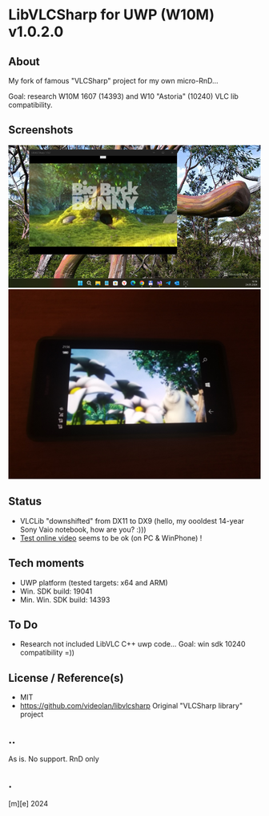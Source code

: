 # LibVLCSharp for UWP (W10M) v1.0.2.0

## About
My fork of famous "VLCSharp" project for my own micro-RnD...

Goal: research W10M 1607 (14393) and W10 "Astoria" (10240) VLC lib compatibility.

## Screenshots
![x64, Win11Tiny](/Images/shot01.png)
![ARM, L640](/Images/shot02.png)


## Status
- VLCLib "downshifted" from DX11 to DX9 (hello, my oooldest 14-year Sony Vaio notebook, how are you? :)))
- [Test online video](https://download.blender.org/peach/bigbuckbunny_movies/BigBuckBunny_320x180.mp4) seems to be ok (on PC & WinPhone) !

## Tech moments
- UWP platform (tested targets: x64 and ARM)
- Win. SDK build: 19041
- Min. Win. SDK build: 14393


## To Do
* Research not included LibVLC C++ uwp code... Goal: win sdk 10240 compatibility =)) 

## License / Reference(s)
- MIT
- https://github.com/videolan/libvlcsharp Original "VLCSharp library" project

## ..

As is. No support. RnD only

## .
[m][e] 2024